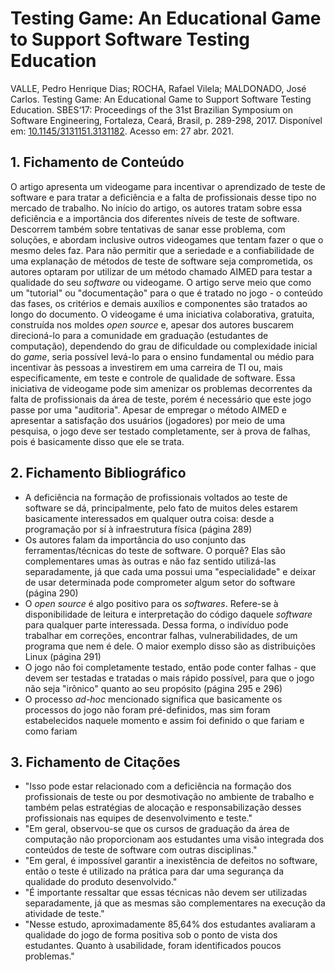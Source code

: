 # Testing Game: An Educational Game to Support Software Testing Education

VALLE, Pedro Henrique Dias; ROCHA, Rafael Vilela; MALDONADO, José Carlos. Testing Game: An Educational Game to Support Software Testing Education. SBES‘17: Proceedings of the 31st Brazilian Symposium on Software Engineering, Fortaleza, Ceará, Brasil, p. 289-298, 2017. Disponível em: [10.1145/3131151.3131182](https://doi.org/10.1145/3131151.3131182). Acesso em: 27 abr. 2021.

## 1. Fichamento de Conteúdo

O artigo apresenta um videogame para incentivar o aprendizado de teste de software e para tratar a deficiência e a falta de profissionais desse tipo no mercado de trabalho. No início do artigo, os autores tratam sobre essa deficiência e a importância dos diferentes níveis de teste de software. Descorrem também sobre tentativas de sanar esse problema, com soluções, e abordam inclusive outros videogames que tentam fazer o que o mesmo deles faz. Para não permitir que a seriedade e a confiabilidade de uma explanação de métodos de teste de software seja comprometida, os autores optaram por utilizar de um método chamado AIMED para testar a qualidade do seu _software_ ou videogame. O artigo serve meio que como um "tutorial" ou "documentação" para o que é tratado no jogo - o conteúdo das fases, os critérios e demais auxílios e componentes são tratados ao longo do documento. O videogame é uma iniciativa colaborativa, gratuita, construída nos moldes _open source_ e, apesar dos autores buscarem direcioná-lo para a comunidade em graduação (estudantes de computação), dependendo do grau de dificuldade ou complexidade inicial do _game_, seria possível levá-lo para o ensino fundamental ou médio para incentivar às pessoas a investirem em uma carreira de TI ou, mais especificamente, em teste e controle de qualidade de software. Essa iniciativa de videogame pode sim amenizar os problemas decorrentes da falta de profissionais da área de teste, porém é necessário que este jogo passe por uma "auditoria". Apesar de empregar o método AIMED e apresentar a satisfação dos usuários (jogadores) por meio de uma pesquisa, o jogo deve ser testado completamente, ser à prova de falhas, pois é basicamente disso que ele se trata. 

## 2. Fichamento Bibliográfico

* A deficiência na formação de profissionais voltados ao teste de software se dá, principalmente, pelo fato de muitos deles estarem basicamente interessados em qualquer outra coisa: desde a programação por sí à infraestrutura física (página 289)
* Os autores falam da importância do uso conjunto das ferramentas/técnicas do teste de software. O porquê? Elas são complementares umas às outras e não faz sentido utilizá-las separadamente, já que cada uma possui uma "especialidade" e deixar de usar determinada pode comprometer algum setor do software (página 290)
* O _open source_ é algo positivo para os _softwares_. Refere-se à disponibilidade de leitura e interpretação do código daquele _software_ para qualquer parte interessada. Dessa forma, o indivíduo pode trabalhar em correções, encontrar falhas, vulnerabilidades, de um programa que nem é dele. O maior exemplo disso são as distribuições Linux (página 291)
* O jogo não foi completamente testado, então pode conter falhas - que devem ser testadas e tratadas o mais rápido possível, para que o jogo não seja "irônico" quanto ao seu propósito (página 295 e 296)
* O processo _ad-hoc_ mencionado significa que basicamente os processos do jogo não foram pré-definidos, mas sim foram estabelecidos naquele momento e assim foi definido o que fariam e como fariam

## 3. Fichamento de Citações

* "Isso pode estar relacionado com a deficiência na formação dos profissionais de teste ou por desmotivação no ambiente de trabalho e também pelas estratégias de alocação e responsabilização desses profissionais nas equipes de desenvolvimento e teste."
* "Em geral, observou-se que os cursos de graduação da área de computação não proporcionam aos estudantes uma visão integrada dos conteúdos de teste de software com outras disciplinas."
* "Em geral, é impossível garantir a inexistência de defeitos no software, então o teste é utilizado na prática para dar uma segurança da qualidade do produto desenvolvido."
* "É importante ressaltar que essas técnicas não devem ser utilizadas separadamente, já que as mesmas são complementares na execução da atividade de teste."
* "Nesse estudo, aproximadamente 85,64% dos estudantes avaliaram a qualidade do jogo de forma positiva sob o ponto de vista dos estudantes. Quanto à usabilidade, foram identificados poucos problemas."
